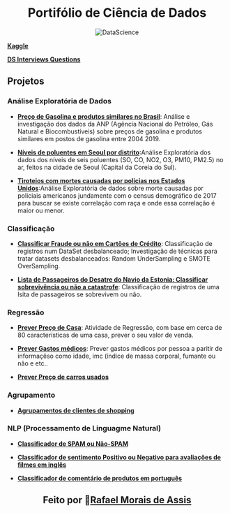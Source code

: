 <div align="center">
<h1> Portifólio de Ciência de Dados </h1>
<p>
  <img src="https://img.shields.io/badge/DataScience-brightgreen" alt="DataScience">
</p>
</div>

**[Kaggle](https://www.kaggle.com/rafanthx13)**

**[DS Interviews Questions](https://rafanthx13.github.io/ds-interview-questions/)**

## Projetos

### Análise Exploratória de Dados

+ **[Preço de Gasolina e produtos similares no Brasil](https://www.kaggle.com/rafanthx13/gas-prices-in-brazil-eda)**: Análise e investigação dos dados da ANP (Agência Nacional do Petróleo, Gás Natural e Biocombustíveis) sobre preços de gasolina e produtos similares em postos de gasolina entre 2004 2019.

+ **[Níveis de poluentes em Seoul por distrito](https://www.kaggle.com/rafanthx13/air-pollution-in-seoul-eda)**:Análise Exploratória dos dados dos níveis de seis poluentes (SO, CO, NO2, O3, PM10, PM2.5) no ar, feitos na cidade de Seoul (Capital da Coreia do Sul).

+ **[Tiroteios com mortes causadas por policias nos Estados Unidos](https://www.kaggle.com/rafanthx13/us-police-shooting-eda-with-maps-visualisation)**:Análise Exploratória de dados sobre morte causadas por policiais americanos jundamente com o census demográfico de 2017 para buscar se existe correlação com raça e onde essa correlaçâo é maior ou menor.

### Classificação

+ **[Classificar Fraude ou não em Cartões de Crédito](https://www.kaggle.com/rafanthx13/credit-card-fraud-classify-on-unbalanced-data)**: Classificação de registros num DataSet desbalanceado; Investigação de técnicas para tratar datasets desbalanceados: Random UnderSampling e SMOTE OverSampling.

+ **[Lista de Passageiros do Desatre do Navio da Estonia: Classificar sobrevivência ou não a catastrofe](https://www.kaggle.com/rafanthx13/estonia-disaster-eda-and-classify)**: Classificaçâo de registros de uma lsita de passageiros se sobrevivem ou não.

### Regressão

+ **[Prever Preço de Casa](https://www.kaggle.com/rafanthx13/house-prices-eda-and-regression)**: Atividade de Regressão, com base em cerca de 80 características de uma casa, prever o seu valor de venda.

+ **[Prever Gastos médicos](https://www.kaggle.com/rafanthx13/user-cars-cost-eda-and-regression)**: Prever gastos médicos por pessoa a paritir de informaçêso como idade, imc (índice de massa corporal, fumante ou nâo e etc..

+ **[Prever Preço de carros usados](https://www.kaggle.com/rafanthx13/user-cars-cost-eda-and-regression)**

### Agrupamento

+ **[Agrupamentos de clientes de shopping](https://www.kaggle.com/rafanthx13/mall-customers-clustering)**


### NLP (Processamento de Linguagme Natural)

+ **[Classificador de SPAM ou Não-SPAM](https://www.kaggle.com/rafanthx13/spam-detector-text-classify)**

+ **[Classificador de sentimento Positivo ou Negativo para avaliações de filmes em inglês](https://www.kaggle.com/rafanthx13/films-review-nlp-feeling-text-classification)**

+ **[Classificador de comentário de produtos em português](https://www.kaggle.com/rafanthx13/reviewer-of-product-comments-in-portuguese)**

<h2 align="center">Feito por 🚀<a href="https://rafanthx13.github.io/">Rafael Morais de Assis</a></h2>

